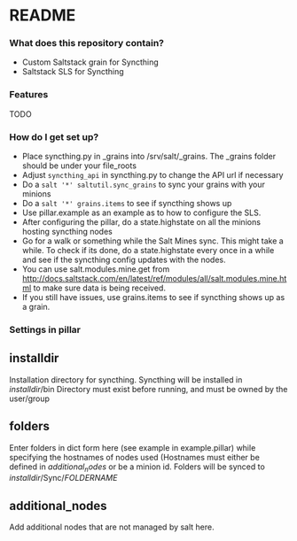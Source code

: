 # README #

### What does this repository contain? ###

* Custom Saltstack grain for Syncthing
* Saltstack SLS for Syncthing

### Features ##
TODO

### How do I get set up? ###

* Place syncthing.py in _grains into /srv/salt/_grains. The _grains folder should be under your file_roots
* Adjust `syncthing_api` in syncthing.py to change the API url if necessary
* Do a `salt '*' saltutil.sync_grains` to sync your grains with your minions
* Do a `salt '*' grains.items` to see if syncthing shows up
* Use pillar.example as an example as to how to configure the SLS.
* After configuring the pillar, do a state.highstate on all the minions hosting syncthing nodes
* Go for a walk or something while the Salt Mines sync. This might take a while. To check if its done, do a state.highstate every once in a while and see if the syncthing config updates with the nodes.
* You can use salt.modules.mine.get from http://docs.saltstack.com/en/latest/ref/modules/all/salt.modules.mine.html to make sure data is being received.
* If you still have issues, use grains.items to see if syncthing shows up as a grain.

### Settings in pillar ###

## installdir ##
Installation directory for syncthing. Syncthing will be installed in $installdir$/bin
Directory must exist before running, and must be owned by the user/group


## folders ##
Enter folders in dict form here (see example in example.pillar) while specifying the hostnames of nodes used (Hostnames must either be defined in $additional_nodes$ or be a minion id.
Folders will be synced to $installdir$/Sync/$FOLDERNAME$

## additional_nodes ##
Add additional nodes that are not managed by salt here.
